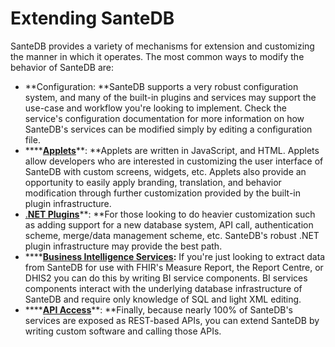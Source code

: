# Extending SanteDB

SanteDB provides a variety of mechanisms for extension and customizing the manner in which it operates. The most common ways to modify the behavior of SanteDB are:

* **Configuration: **SanteDB supports a very robust configuration system, and many of the built-in plugins and services may support the use-case and workflow you're looking to implement. Check the service's configuration documentation for more information on how SanteDB's services can be modified simply by editing a configuration file.
* ****[**Applets**](applets/)**: **Applets are written in JavaScript, and HTML. Applets allow developers who are interested in customizing the user interface of SanteDB with custom screens, widgets, etc. Applets also provide an opportunity to easily apply branding, translation, and behavior modification through further customization provided by the built-in plugin infrastructure.
* [.**NET Plugins**](server-plugins/)**: **For those looking to do heavier customization such as adding support for a new database system, API call, authentication scheme, merge/data management scheme, etc. SanteDB's robust .NET plugin infrastructure may provide the best path. 
* ****[**Business Intelligence Services**](applets/business-intelligence-bi-assets/)**:** If you're just looking to extract data from SanteDB for use with FHIR's Measure Report, the Report Centre, or DHIS2 you can do this by writing BI service components. BI services components interact with the underlying database infrastructure of SanteDB and require only knowledge of SQL and light XML editing.
* ****[**API Access**](service-apis/)**: **Finally, because nearly 100% of SanteDB's services are exposed as REST-based APIs, you can extend SanteDB by writing custom software and calling those APIs. 
